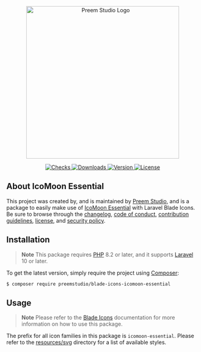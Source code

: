 <p align="center">
    <a href="https://preem.studio" target="_blank">
        <img src="https://raw.githubusercontent.com/PreemStudio/assets/main/logo-text.svg" width="400" alt="Preem Studio Logo" />
    </a>
</p>

<p align="center">
    <a href="https://github.com/PreemStudio/blade-icons-icomoon-essential/actions">
        <img src="https://badge.sh/github/check-runs/PreemStudio/blade-icons-icomoon-essential" alt="Checks" />
    </a>
    <a href="https://packagist.org/packages/preemstudio/blade-icons-icomoon-essential">
        <img src="https://badge.sh/packagist/downloads/PreemStudio/blade-icons-icomoon-essential" alt="Downloads" />
    </a>
    <a href="https://packagist.org/packages/preemstudio/blade-icons-icomoon-essential">
        <img src="https://badge.sh/packagist/version/PreemStudio/blade-icons-icomoon-essential" alt="Version" />
    </a>
    <a href="https://packagist.org/packages/preemstudio/blade-icons-icomoon-essential">
        <img src="https://badge.sh/packagist/license/PreemStudio/blade-icons-icomoon-essential" alt="License" />
    </a>
</p>

## About IcoMoon Essential

This project was created by, and is maintained by [Preem Studio](https://github.com/PreemStudio), and is a package to easily make use of [IcoMoon Essential](https://icomoon.io/#preview-essential) with Laravel Blade Icons. Be sure to browse through the [changelog](CHANGELOG.md), [code of conduct](.github/CODE_OF_CONDUCT.md), [contribution guidelines](.github/CONTRIBUTING.md), [license](LICENSE), and [security policy](.github/SECURITY.md).

## Installation

> **Note**
> This package requires [PHP](https://www.php.net/) 8.2 or later, and it supports [Laravel](https://laravel.com/) 10 or later.

To get the latest version, simply require the project using [Composer](https://getcomposer.org/):

```bash
$ composer require preemstudio/blade-icons-icomoon-essential
```

## Usage

> **Note**
> Please refer to the [Blade Icons](https://github.com/PreemStudio/blade-icons) documentation for more information on how to use this package.

The prefix for all icon families in this package is `icomoon-essential`. Please refer to the [resources/svg](/resources/svg) directory for a list of available styles.
